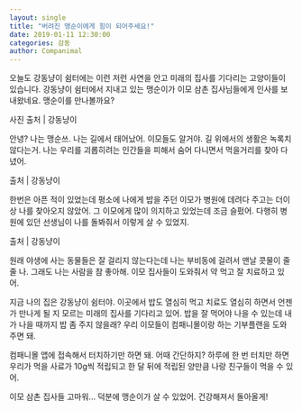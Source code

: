 ```yaml
---
layout: single
title: "버려진 맹순이에게 힘이 되어주세요!"
date: 2019-01-11 12:30:00
categories: 감동
author: Companimal
---
```


오늘도 강동냥이 쉼터에는 이런 저런 사연을 안고 미래의 집사를 기다리는 고양이들이 있습니다. 강동냥이 쉼터에서 지내고 있는 맹순이가 이모 삼촌 집사님들에게 인사를 보내왔네요. 맹순이를 만나볼까요?

사진 출처 | 강동냥이

안녕? 나는 맹순쓰. 나는 길에서 태어났어. 이모들도 알거야. 길 위에서의 생활은 녹록치 않다는거. 나는 우리를 괴롭히려는 인간들을 피해서 숨어 다니면서 먹을거리를 찾아 다녔어.

출처 | 강동냥이

한번은 아픈 적이 있었는데 평소에 나에게 밥을 주던 이모가 병원에 데려다 주고는 더이상 나를 찾아오지 않았어. 그 이모에게 많이 의지하고 있었는데 조금 슬펐어. 다행히 병원에 있던 선생님이 나를 돌봐줘서 이렇게 살 수 있었지.

출처 | 강동냥이

원래 야생에 사는 동물들은 잘 걸리지 않는다는데 나는 부비동에 걸려서 맨날 콧물이 줄줄 나. 그래도 나는 사람을 참 좋아해. 이모 집사들이 도와줘서 약 먹고 잘 치료하고 있어.

지금 나의 집은 강동냥이 쉼터야. 이곳에서 밥도 열심히 먹고 치료도 열심히 하면서 언젠가 만나게 될 지 모르는 미래의 집사를 기다리고 있어. 밥을 잘 먹어야 나을 수 있는데 내가 나을 때까지 밥 좀 주지 않을래? 우리 이모들이 컴패니몰이랑 하는 기부플랜을 도와주면 돼.

컴패니몰 앱에 접속해서 터치하기만 하면 돼. 어때 간단하지? 하루에 한 번 터치만 하면 우리가 먹을 사료가 10g씩 적립되고 한 달 뒤에 적립된 양만큼 나랑 친구들이 먹을 수 있어.

이모 삼촌 집사들 고마워... 덕분에 맹순이가 살 수 있었어. 건강해져서 돌아올게!
